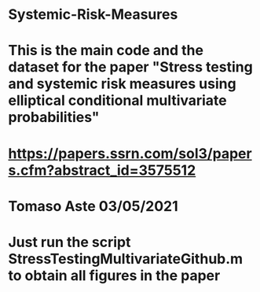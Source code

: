 # Systemic-Risk-Measures
# This is the main code and the dataset for the paper "Stress testing and systemic risk measures using elliptical conditional multivariate probabilities"
# https://papers.ssrn.com/sol3/papers.cfm?abstract_id=3575512
# Tomaso Aste 03/05/2021
# Just run the script StressTestingMultivariateGithub.m to obtain all figures in the paper

